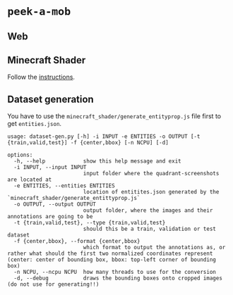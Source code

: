 # `peek-a-mob`

## Web



## Minecraft Shader

Follow the [instructions](./minecraft_shader).

## Dataset generation

You have to use the `minecraft_shader/generate_entityprop.js` file first to get `entities.json`. 

```
usage: dataset-gen.py [-h] -i INPUT -e ENTITIES -o OUTPUT [-t {train,valid,test}] -f {center,bbox} [-n NCPU] [-d]

options:
  -h, --help            show this help message and exit
  -i INPUT, --input INPUT
                        input folder where the quadrant-screenshots are located at
  -e ENTITIES, --entities ENTITIES
                        location of entitites.json generated by the `minecraft_shader/generate_entittyprop.js`
  -o OUTPUT, --output OUTPUT
                        output folder, where the images and their annotations are going to be
  -t {train,valid,test}, --type {train,valid,test}
                        should this be a train, validation or test dataset
  -f {center,bbox}, --format {center,bbox}
                        which format to output the annotations as, or rather what should the first two normalized coordinates represent (center: center of bounding box, bbox: top-left corner of bounding box)
  -n NCPU, --ncpu NCPU  how many threads to use for the conversion
  -d, --debug           draws the bounding boxes onto cropped images (do not use for generating!!)
```